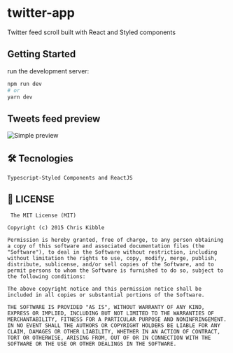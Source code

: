 # twitter-app

Twitter feed scroll built with React and Styled components

## Getting Started

run the development server:

```bash
npm run dev
# or
yarn dev
```

## Tweets feed preview

<img src="./src/assets/preview.gif" alt="Simple preview">

## 🛠️ Tecnologies

```
Typescript-Styled Components and ReactJS

```

## 📝 LICENSE

```
 The MIT License (MIT)

Copyright (c) 2015 Chris Kibble

Permission is hereby granted, free of charge, to any person obtaining a copy of this software and associated documentation files (the "Software"), to deal in the Software without restriction, including without limitation the rights to use, copy, modify, merge, publish, distribute, sublicense, and/or sell copies of the Software, and to permit persons to whom the Software is furnished to do so, subject to the following conditions:

The above copyright notice and this permission notice shall be included in all copies or substantial portions of the Software.

THE SOFTWARE IS PROVIDED "AS IS", WITHOUT WARRANTY OF ANY KIND, EXPRESS OR IMPLIED, INCLUDING BUT NOT LIMITED TO THE WARRANTIES OF MERCHANTABILITY, FITNESS FOR A PARTICULAR PURPOSE AND NONINFRINGEMENT. IN NO EVENT SHALL THE AUTHORS OR COPYRIGHT HOLDERS BE LIABLE FOR ANY CLAIM, DAMAGES OR OTHER LIABILITY, WHETHER IN AN ACTION OF CONTRACT, TORT OR OTHERWISE, ARISING FROM, OUT OF OR IN CONNECTION WITH THE SOFTWARE OR THE USE OR OTHER DEALINGS IN THE SOFTWARE.
```
